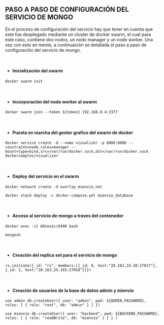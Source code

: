 ## PASO A PASO DE CONFIGURACIÓN DEL SERVICIO DE MONGO

En el proceso de configuración del servicio hay que tener en cuenta que este fue desplegado mediante un cluster de docker swarm, el cual para este caso, contiene dos nodos, un nodo manager y un nodo worker. Una vez con esto en mente, a continuación se detallada el paso a paso de configuración del servicio de mongo.

&nbsp;

- #### Inicialización del swarm

`docker swarm init`

&nbsp;

- #### Incorporación del nodo worker al swarm

`docker swarm join --token ${token} 192.168.0.4:2377`

&nbsp;

- #### Puesta en marcha del gestor grafico del swarm de docker

`docker service create -d --name vizualizer -p 8080:8080 --constraint=node.role==manager --mount=type=bind,src=/var/run/docker.sock,dst=/var/run/docker.sock dockersamples/visualizer`

&nbsp;

- #### Deploy del servicio en el swarm

`docker network create -d overlay mienvio_net`

`docker stack deploy -c docker-compose.yml mienvio_database`

&nbsp;

- #### Acceso al servicio de mongo a traves del contenedor

`docker exec -it 801ea1cc9498 bash`

`mongosh`

&nbsp;

- #### Creación del replica set para el servicio de mongo

`rs.initiate({_id: "rs", members:[{_id: 0, host:"20.163.24.28:27017"}, {_id: 1, host:"20.163.25.165:27018"}]})`

&nbsp;

- #### Creación de usuarios de la base de datos admin y mienvio

`use admin
db.createUser({ user: "admin", pwd: ${ADMIN_PASSWORD}, roles: [ { role: "root", db: "admin" } ] })`

`use mienvio
db.createUser({ user: "backend", pwd: ${BACKEND_PASSWORD}, roles: [ { role: "readWrite", db: "mienvio" } ] } )`